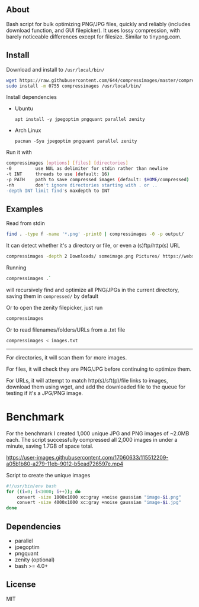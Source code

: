 ## About
Bash script for bulk optimizing PNG/JPG files, quickly and reliably (includes download function, and GUI filepicker). It uses lossy compression, with barely noticeable differences except for filesize. Similar to tinypng.com.

## Install
Download and install to `/usr/local/bin/`

```bash
wget https://raw.githubusercontent.com/644/compressimages/master/compressimages
sudo install -m 0755 compressimages /usr/local/bin/
```

Install dependencies

* Ubuntu
    
      apt install -y jpegoptim pngquant parallel zenity
    
* Arch Linux

      pacman -Syu jpegoptim pngquant parallel zenity

Run it with
```bash
compressimages [options] [files] [directories]
-0         use NUL as delimiter for stdin rather than newline
-t INT     threads to use (default: 16)
-p PATH    path to save compressed images (default: $HOME/compressed)
-nh        don't ignore directories starting with . or ..
-depth INT limit find's maxdepth to INT
```

## Examples
Read from stdin
```bash
find . -type f -name '*.png' -print0 | compressimages -0 -p output/
```

It can detect whether it's a directory or file, or even a (s)ftp/http(s) URL
```bash
compressimages -depth 2 Downloads/ someimage.png Pictures/ https://website.com/image.png
```

Running
```bash
compressimages .`
```
will recursively find and optimize all PNG/JPGs in the current directory, saving them in `compressed/` by default

Or to open the zenity filepicker, just run
```bash
compressimages
```

Or to read filenames/folders/URLs from a .txt file
```bash
compressimages < images.txt
```
---
For directories, it will scan them for more images.

For files, it will check they are PNG/JPG before continuing to optimize them.

For URLs, it will attempt to match http(s)/sft(p)/file links to images, download them using wget, and add the downloaded file to the queue for testing if it's a JPG/PNG image.

# Benchmark
For the benchmark I created 1,000 unique JPG and PNG images of ~2.0MB each. The script successfully compressed all 2,000 images in under a minute, saving 1.7GB of space total.

https://user-images.githubusercontent.com/17060633/115512209-a05b1b80-a279-11eb-9012-b5ead726597e.mp4

Script to create the unique images
```bash
#!/usr/bin/env bash
for ((i=0; i<1000; i++)); do
	convert -size 1000x1000 xc:gray +noise gaussian "image-$i.png"
	convert -size 4000x1000 xc:gray +noise gaussian "image-$i.jpg"
done
```

## Dependencies
- parallel
- jpegoptim
- pngquant
- zenity (optional)
- bash >= 4.0+

## License
MIT
